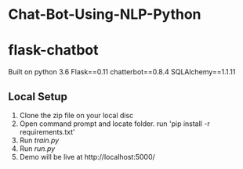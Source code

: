 # Chat-Bot-Using-NLP-Python


# flask-chatbot
Built on python 3.6
Flask==0.11
chatterbot==0.8.4
SQLAlchemy==1.1.11

## Local Setup
1. Clone the zip file on your local disc
 2. Open command prompt and locate folder. run 'pip install -r requirements.txt'
 3. Run *train.py*
 4. Run *run.py*
 5. Demo will be live at http://localhost:5000/
